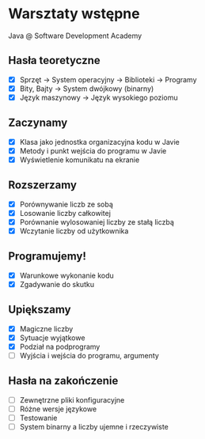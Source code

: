 # Warsztaty wstępne
Java @ Software Development Academy

## Hasła teoretyczne
-[x] Sprzęt &rarr; System operacyjny  &rarr; Biblioteki &rarr; Programy
-[x] Bity, Bajty &rarr; System dwójkowy (binarny)
-[x] Język maszynowy &rarr; Język wysokiego poziomu

## Zaczynamy
-[x] Klasa jako jednostka organizacyjna kodu w Javie
-[x] Metody i punkt wejścia do programu w Javie
-[x] Wyświetlenie komunikatu na ekranie

## Rozszerzamy
-[x] Porównywanie liczb ze sobą
-[x] Losowanie liczby całkowitej
-[x] Porównanie wylosowaniej liczby ze stałą liczbą
-[x] Wczytanie liczby od użytkownika

## Programujemy!
-[x] Warunkowe wykonanie kodu
-[x] Zgadywanie do skutku

## Upiększamy
-[x] Magiczne liczby
-[x] Sytuacje wyjątkowe
-[x] Podział na podprogramy
-[ ] Wyjścia i wejścia do programu, argumenty

## Hasła na zakończenie
-[ ] Zewnętrzne pliki konfiguracyjne
-[ ] Różne wersje językowe
-[ ] Testowanie
-[ ] System binarny a liczby ujemne i rzeczywiste
